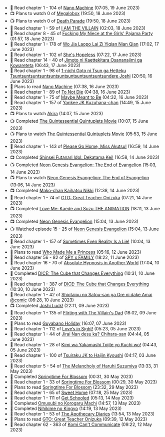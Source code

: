 <!-- ANILIST_ACTIVITY:start -->

-   📖 Read chapter 1 - 104 of [Nano Machine](https://anilist.co/manga/120980) (07:05, 19 June 2023)
-   📺 Plans to watch 0 of [Megalobox](https://anilist.co/anime/100298) (19:50, 18 June 2023)
-   📺 Plans to watch 0 of [Death Parade](https://anilist.co/anime/20931) (19:50, 18 June 2023)
-   📖 Read chapter 1 - 59 of [I AM THE VILLAIN](https://anilist.co/manga/145498) (02:03, 18 June 2023)
-   📖 Read chapter 8 - 45 of [Fucking My Niece at the Girls' Pajama Party](https://anilist.co/manga/128678) (01:57, 18 June 2023)
-   📖 Read chapter 1 - 178 of [Wo Jia Laopo Lai Zi Yiqian Nian Qian](https://anilist.co/manga/146267) (17:02, 17 June 2023)
-   📖 Read chapter 1 - 102 of [She's Hopeless](https://anilist.co/manga/126944) (07:22, 17 June 2023)
-   📖 Read chapter 14 - 40 of [Jimoto ni Kaettekitara Osananajimi ga Kowareteta](https://anilist.co/manga/150890) (06:43, 17 June 2023)
-   📖 Read chapter 1 - 98 of [1-nichi Goto ni Tsun ga Hetteku Tsuntsuntsuntsuntsuntsuntsuntsuntsuntsuntsundere Joshi](https://anilist.co/manga/152855) (20:50, 16 June 2023)
-   📖 Plans to read [Nano Machine](https://anilist.co/manga/120980) (07:38, 16 June 2023)
-   📖 Read chapter 1 - 89 of [To Not Die](https://anilist.co/manga/136099) (04:38, 16 June 2023)
-   📖 Read chapter 1 - 75 of [Maybe Meant to Be](https://anilist.co/manga/146139) (04:32, 16 June 2023)
-   📖 Read chapter 1 - 157 of [Yankee JK Kuzuhana-chan](https://anilist.co/manga/116822) (14:49, 15 June 2023)
-   📺 Plans to watch [Akira](https://anilist.co/anime/47) (14:07, 15 June 2023)
-   📺 Completed [The Quintessential Quintuplets Movie](https://anilist.co/anime/131520) (10:07, 15 June 2023)
-   📺 Plans to watch [The Quintessential Quintuplets Movie](https://anilist.co/anime/131520) (05:53, 15 June 2023)
-   📖 Read chapter 1 - 143 of [Please Go Home, Miss Akutsu!](https://anilist.co/manga/113501) (16:59, 14 June 2023)
-   📺 Completed [Shinsei Futanari Idol: Dekatama Kei!](https://anilist.co/anime/21582) (16:58, 14 June 2023)
-   📺 Completed [Neon Genesis Evangelion: The End of Evangelion](https://anilist.co/anime/32) (15:03, 14 June 2023)
-   📺 Plans to watch [Neon Genesis Evangelion: The End of Evangelion](https://anilist.co/anime/32) (13:06, 14 June 2023)
-   📺 Completed [Mako-chan Kaihatsu Nikki](https://anilist.co/anime/130692) (12:38, 14 June 2023)
-   📖 Read chapter 1 - 74 of [GTO: Great Teacher Onizuka](https://anilist.co/manga/30336) (07:21, 14 June 2023)
-   📺 Completed [Love Me: Kaede and Suzu THE ANIMATION](https://anilist.co/anime/135513) (18:11, 13 June 2023)
-   📺 Completed [Neon Genesis Evangelion](https://anilist.co/anime/30) (15:04, 13 June 2023)
-   📺 Watched episode 15 - 25 of [Neon Genesis Evangelion](https://anilist.co/anime/30) (15:04, 13 June 2023)
-   📖 Read chapter 1 - 157 of [Sometimes Even Reality Is a Lie!](https://anilist.co/manga/113076) (10:04, 13 June 2023)
-   📖 Plans to read [Who Made Me a Princess](https://anilist.co/manga/107521) (05:16, 12 June 2023)
-   📖 Read chapter 56 - 82 of [SPY x FAMILY](https://anilist.co/manga/108556) (18:22, 11 June 2023)
-   📖 Read chapter 16 - 70 of [Absolute Hypnosis in Another World](https://anilist.co/manga/145575) (17:04, 10 June 2023)
-   📖 Completed [DICE: The Cube that Changes Everything](https://anilist.co/manga/85208) (10:31, 10 June 2023)
-   📖 Read chapter 1 - 387 of [DICE: The Cube that Changes Everything](https://anilist.co/manga/85208) (10:30, 10 June 2023)
-   📖 Read chapter 1 - 42 of [Shiotaiou no Satou-san ga Ore ni dake Amai @comic](https://anilist.co/manga/123130) (06:28, 10 June 2023)
-   📺 Completed [Joshi Luck!](https://anilist.co/anime/109326) (22:11, 09 June 2023)
-   📖 Read chapter 1 - 135 of [Flirting with The Villain's Dad](https://anilist.co/manga/117581) (18:02, 09 June 2023)
-   📖 Plans to read [Guyabano Holiday](https://anilist.co/manga/105580) (16:07, 07 June 2023)
-   📖 Read chapter 1 - 112 of [Love’s in Sight!](https://anilist.co/manga/107445) (05:23, 05 June 2023)
-   📖 Read chapter 1 - 44 of [Jirai Nan desu ka? Chihara-san](https://anilist.co/manga/137714) (04:44, 05 June 2023)
-   📖 Read chapter 1 - 28 of [Kimi wa Yakamashi Tojite yo Kuchi wo!](https://anilist.co/manga/149337) (04:43, 05 June 2023)
-   📖 Read chapter 1 - 100 of [Tsuiraku JK to Haijin Kyoushi](https://anilist.co/manga/99737) (04:17, 03 June 2023)
-   📖 Read chapter 5 - 54 of [The Melancholy of Haruhi Suzumiya](https://anilist.co/manga/31345) (13:33, 31 May 2023)
-   📖 Completed [Springtime For Blossom](https://anilist.co/manga/112265) (00:31, 30 May 2023)
-   📖 Read chapter 1 - 33 of [Springtime For Blossom](https://anilist.co/manga/112265) (00:29, 30 May 2023)
-   📖 Plans to read [Springtime For Blossom](https://anilist.co/manga/112265) (23:32, 29 May 2023)
-   📖 Read chapter 1 - 65 of [Sweet Home](https://anilist.co/manga/100954) (07:18, 25 May 2023)
-   📖 Read chapter 1 - 111 of [Get Schooled](https://anilist.co/manga/128521) (05:13, 14 May 2023)
-   📖 Completed [Omusubi no Korogaru Machi](https://anilist.co/manga/129980) (14:57, 13 May 2023)
-   📖 Completed [Nihikime no Kingyo](https://anilist.co/manga/101983) (14:19, 13 May 2023)
-   📖 Read chapter 1 - 53 of [The Apothecary Diaries](https://anilist.co/manga/99022) (13:54, 13 May 2023)
-   📖 Plans to read [GTO: Great Teacher Onizuka](https://anilist.co/manga/30336) (09:39, 12 May 2023)
-   📖 Read chapter 62 - 363 of [Komi Can't Communicate](https://anilist.co/manga/97852) (09:22, 12 May 2023)

<!-- ANILIST_ACTIVITY:end -->
